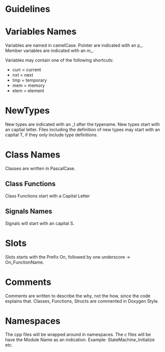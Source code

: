 # Guidelines

# Variables Names
Variables are named in camelCase. Pointer are indicated with an p_.  
Member variables are indicated with an m_.

Variables may contain one of the following shortcuts:
   - curr = current
   - nxt = next
   - tmp = temporary
   - mem = memory
   - elem = element

# NewTypes
New types are indicated with an _t after the typename. New types start with an captial letter.
Files including the definition of new types may start with an capital T, if they only include type definitions.

# Class Names
Classes are written in PascalCase.
## Class Functions
Class Functions start with a Capital Letter
## Signals Names
Signals will start with an capital S.

# Slots
Slots starts with the Prefix On, followed by one underscore -> On_FunctionName.

# Comments
Comments are written to describe the why, not the how, since the code explains that.
Classes, Functions, Structs are commented in Doxygen Style.

# Namespaces
The cpp files will be wrapped around in namespaces. The c files will be have the Module Name as an indication. Example: StateMachine_Initialize etc.

